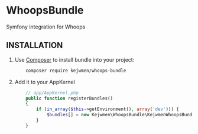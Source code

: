 WhoopsBundle
============

Symfony integration for Whoops

INSTALLATION
-----------

1. Use [Composer](http://getcomposer.org) to install bundle into your project:

    ```bash
        composer require kejwmen/whoops-bundle
    ```

2. Add it to your AppKernel
    
    ```php
        // app/AppKernel.php
        public function registerBundles()
        {
            if (in_array($this->getEnvironment(), array('dev'))) {
                $bundles[] = new Kejwmen\WhoopsBundle\KejwmenWhoopsBundle();
            }
        }
    ```
